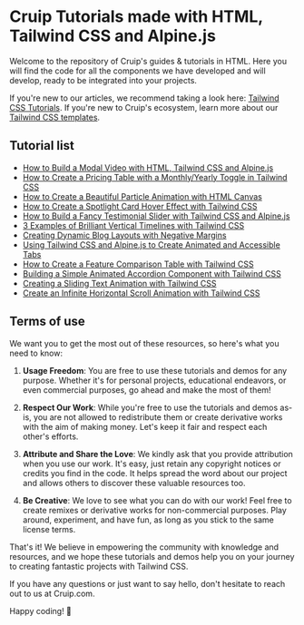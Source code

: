 # Cruip Tutorials made with HTML, Tailwind CSS and Alpine.js

Welcome to the repository of Cruip's guides & tutorials in HTML. Here you will find the code for all the components we have developed and will develop, ready to be integrated into your projects.

If you're new to our articles, we recommend taking a look here: [Tailwind CSS Tutorials](https://cruip.com/tutorials/). If you're new to Cruip's ecosystem, learn more about our [Tailwind CSS templates](https://cruip.com/).

## Tutorial list

- [How to Build a Modal Video with HTML, Tailwind CSS and Alpine.js](https://cruip.com/how-to-build-a-modal-video-with-html-tailwind-css-and-alpine-js/)
- [How to Create a Pricing Table with a Monthly/Yearly Toggle in Tailwind CSS](https://cruip.com/how-to-create-a-pricing-table-with-a-monthly-yearly-toggle-in-tailwind-css/)
- [How to Create a Beautiful Particle Animation with HTML Canvas](https://cruip.com/how-to-create-a-beautiful-particle-animation-with-html-canvas/)
- [How to Create a Spotlight Card Hover Effect with Tailwind CSS](https://cruip.com/how-to-create-a-spotlight-card-hover-effect-with-tailwind-css/)
- [How to Build a Fancy Testimonial Slider with Tailwind CSS and Alpine.js](https://cruip.com/how-to-build-a-fancy-testimonial-slider-with-tailwind-css-and-alpine-js/)
- [3 Examples of Brilliant Vertical Timelines with Tailwind CSS](https://cruip.com/3-examples-of-brilliant-vertical-timelines-with-tailwind-css/)
- [Creating Dynamic Blog Layouts with Negative Margins](https://cruip.com/creating-dynamic-blog-layouts-with-negative-margins/)
- [Using Tailwind CSS and Alpine.js to Create Animated and Accessible Tabs](https://cruip.com/using-tailwind-css-and-alpine-js-to-create-animated-and-accessible-tabs/)
- [How to Create a Feature Comparison Table with Tailwind CSS](https://cruip.com/how-to-create-a-feature-comparison-table-with-tailwind-css/)
- [Building a Simple Animated Accordion Component with Tailwind CSS](https://cruip.com/building-a-simple-animated-accordion-component-with-tailwind-css/)
- [Creating a Sliding Text Animation with Tailwind CSS](https://cruip.com/creating-a-sliding-text-animation-with-tailwind-css/)
- [Create an Infinite Horizontal Scroll Animation with Tailwind CSS](https://cruip.com/create-an-infinite-horizontal-scroll-animation-with-tailwind-css/)

## Terms of use

We want you to get the most out of these resources, so here's what you need to know:

1. **Usage Freedom**: You are free to use these tutorials and demos for any purpose. Whether it's for personal projects, educational endeavors, or even commercial purposes, go ahead and make the most of them!

2. **Respect Our Work**: While you're free to use the tutorials and demos as-is, you are not allowed to redistribute them or create derivative works with the aim of making money. Let's keep it fair and respect each other's efforts.

3. **Attribute and Share the Love**: We kindly ask that you provide attribution when you use our work. It's easy, just retain any copyright notices or credits you find in the code. It helps spread the word about our project and allows others to discover these valuable resources too.

4. **Be Creative**: We love to see what you can do with our work! Feel free to create remixes or derivative works for non-commercial purposes. Play around, experiment, and have fun, as long as you stick to the same license terms.

That's it! We believe in empowering the community with knowledge and resources, and we hope these tutorials and demos help you on your journey to creating fantastic projects with Tailwind CSS.

If you have any questions or just want to say hello, don't hesitate to reach out to us at Cruip.com.

Happy coding! 🚀